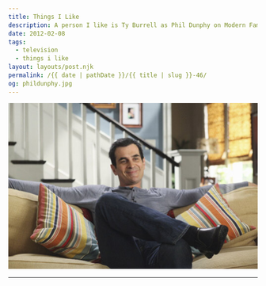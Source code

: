 ```yaml
---
title: Things I Like
description: A person I like is Ty Burrell as Phil Dunphy on Modern Family.
date: 2012-02-08
tags: 
  - television
  - things i like
layout: layouts/post.njk
permalink: /{{ date | pathDate }}/{{ title | slug }}-46/
og: phildunphy.jpg
---
```


![Phil Dunphy from Modern Family](/img/phildunphy.jpg)

---
